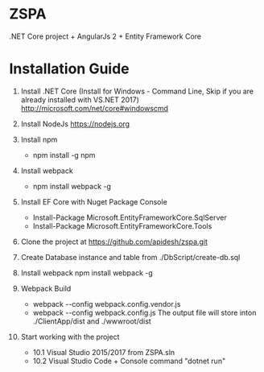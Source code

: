 # ZSPA
 .NET Core project + AngularJs 2 + Entity Framework Core


Installation Guide
===================
1.  Install .NET Core (Install for Windows - Command Line, Skip if you are already installed with VS.NET 2017)
    http://microsoft.com/net/core#windowscmd
2.  Install NodeJs
    https://nodejs.org
3. Install npm 
      - npm install -g npm
4. Install webpack
      - npm install webpack -g
5. Install EF Core with Nuget Package Console
    - Install-Package Microsoft.EntityFrameworkCore.SqlServer
    - Install-Package Microsoft.EntityFrameworkCore.Tools

6. Clone the project at https://github.com/apidesh/zspa.git

7. Create Database instance and table from ./DbScript/create-db.sql

8. Install webpack
   npm install webpack -g
9. Webpack Build
    - webpack --config webpack.config.vendor.js
    - webpack --config webpack.config.js
   The output file will store inton ./ClientApp/dist and ./wwwroot/dist
   
10. Start working with the project 
    - 10.1 Visual Studio 2015/2017 from ZSPA.sln 
    - 10.2 Visual Studio Code + Console command "dotnet run"
 

   
